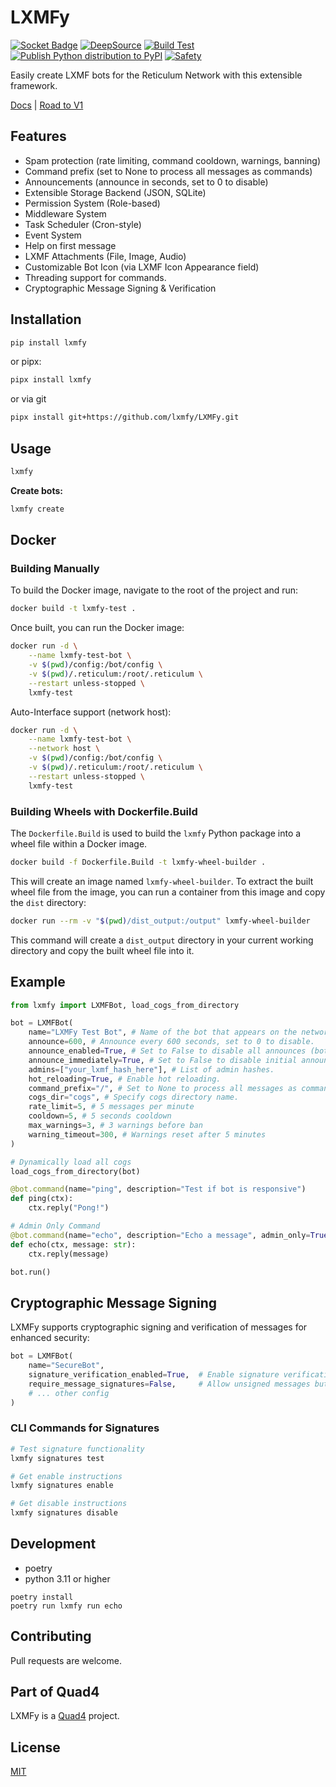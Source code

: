 # LXMFy

[![Socket Badge](https://socket.dev/api/badge/pypi/package/lxmfy/0.8.0?artifact_id=tar-gz)](https://socket.dev/pypi/package/lxmfy/overview/0.8.0/tar-gz)
[![DeepSource](https://app.deepsource.com/gh/lxmfy/LXMFy.svg/?label=active+issues&show_trend=true&token=H2_dIwKdYo9BgJkKMdhIORRD)](https://app.deepsource.com/gh/lxmfy/LXMFy/)
[![Build Test](https://github.com/lxmfy/LXMFy/actions/workflows/build-test.yml/badge.svg)](https://github.com/lxmfy/LXMFy/actions/workflows/build-test.yml)
[![Publish Python distribution to PyPI](https://github.com/lxmfy/LXMFy/actions/workflows/publish.yml/badge.svg)](https://github.com/lxmfy/LXMFy/actions/workflows/publish.yml)
[![Safety](https://github.com/lxmfy/LXMFy/actions/workflows/safety.yml/badge.svg)](https://github.com/lxmfy/LXMFy/actions/workflows/safety.yml)

Easily create LXMF bots for the Reticulum Network with this extensible framework.

[Docs](https://lxmfy.quad4.io) | [Road to V1](https://plane.quad4.io/spaces/issues/43d0b80cfd864a1b94025b175d1fdf64)

## Features

- Spam protection (rate limiting, command cooldown, warnings, banning)
- Command prefix (set to None to process all messages as commands)
- Announcements (announce in seconds, set to 0 to disable)
- Extensible Storage Backend (JSON, SQLite)
- Permission System (Role-based)
- Middleware System
- Task Scheduler (Cron-style)
- Event System
- Help on first message
- LXMF Attachments (File, Image, Audio)
- Customizable Bot Icon (via LXMF Icon Appearance field)
- Threading support for commands.
- Cryptographic Message Signing & Verification

## Installation

```bash
pip install lxmfy
```
or pipx:

```bash
pipx install lxmfy
```

or via git

```bash
pipx install git+https://github.com/lxmfy/LXMFy.git
```

## Usage

```bash
lxmfy
```

**Create bots:**

```bash
lxmfy create
```

## Docker

### Building Manually

To build the Docker image, navigate to the root of the project and run:

```bash
docker build -t lxmfy-test .
```

Once built, you can run the Docker image:

```bash
docker run -d \
    --name lxmfy-test-bot \
    -v $(pwd)/config:/bot/config \
    -v $(pwd)/.reticulum:/root/.reticulum \
    --restart unless-stopped \
    lxmfy-test
```

Auto-Interface support (network host):

```bash
docker run -d \
    --name lxmfy-test-bot \
    --network host \
    -v $(pwd)/config:/bot/config \
    -v $(pwd)/.reticulum:/root/.reticulum \
    --restart unless-stopped \
    lxmfy-test
```

### Building Wheels with Dockerfile.Build

The `Dockerfile.Build` is used to build the `lxmfy` Python package into a wheel file within a Docker image.

```bash
docker build -f Dockerfile.Build -t lxmfy-wheel-builder .
```

This will create an image named `lxmfy-wheel-builder`. To extract the built wheel file from the image, you can run a container from this image and copy the `dist` directory:

```bash
docker run --rm -v "$(pwd)/dist_output:/output" lxmfy-wheel-builder
```

This command will create a `dist_output` directory in your current working directory and copy the built wheel file into it.

## Example

```python
from lxmfy import LXMFBot, load_cogs_from_directory

bot = LXMFBot(
    name="LXMFy Test Bot", # Name of the bot that appears on the network.
    announce=600, # Announce every 600 seconds, set to 0 to disable.
    announce_enabled=True, # Set to False to disable all announces (both initial and periodic)
    announce_immediately=True, # Set to False to disable initial announce
    admins=["your_lxmf_hash_here"], # List of admin hashes.
    hot_reloading=True, # Enable hot reloading.
    command_prefix="/", # Set to None to process all messages as commands.
    cogs_dir="cogs", # Specify cogs directory name.
    rate_limit=5, # 5 messages per minute
    cooldown=5, # 5 seconds cooldown
    max_warnings=3, # 3 warnings before ban
    warning_timeout=300, # Warnings reset after 5 minutes
)

# Dynamically load all cogs
load_cogs_from_directory(bot)

@bot.command(name="ping", description="Test if bot is responsive")
def ping(ctx):
    ctx.reply("Pong!")

# Admin Only Command
@bot.command(name="echo", description="Echo a message", admin_only=True)
def echo(ctx, message: str):
    ctx.reply(message)

bot.run()
```

## Cryptographic Message Signing

LXMFy supports cryptographic signing and verification of messages for enhanced security:

```python
bot = LXMFBot(
    name="SecureBot",
    signature_verification_enabled=True,  # Enable signature verification
    require_message_signatures=False,     # Allow unsigned messages but log them
    # ... other config
)
```

### CLI Commands for Signatures

```bash
# Test signature functionality
lxmfy signatures test

# Get enable instructions
lxmfy signatures enable

# Get disable instructions
lxmfy signatures disable
```

## Development

- poetry
- python 3.11 or higher

```
poetry install
poetry run lxmfy run echo
```

## Contributing

Pull requests are welcome.

## Part of Quad4

LXMFy is a [Quad4](https://github.com/Quad4-Software) project.

## License

[MIT](LICENSE)
